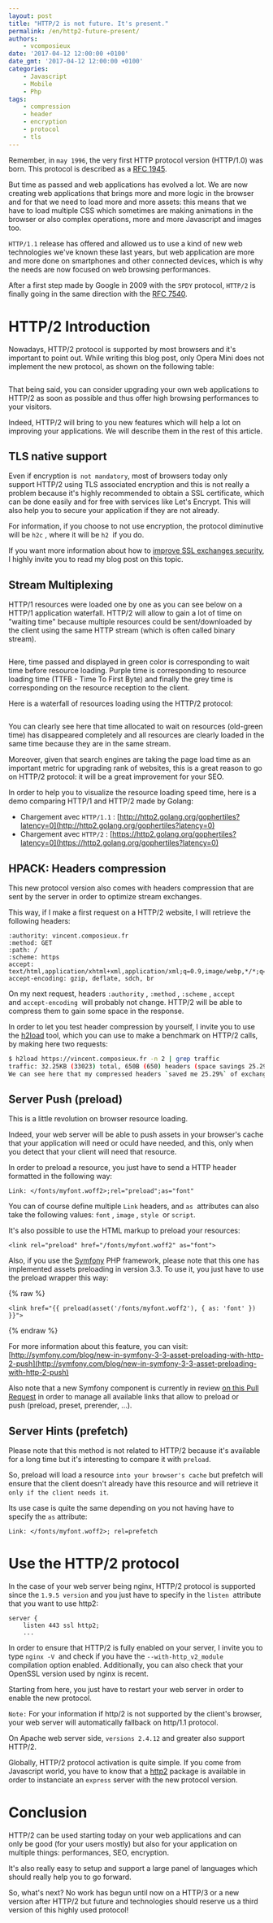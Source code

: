 ```yaml
---
layout: post
title: "HTTP/2 is not future. It's present."
permalink: /en/http2-future-present/
authors: 
    - vcomposieux
date: '2017-04-12 12:00:00 +0100'
date_gmt: '2017-04-12 12:00:00 +0100'
categories:
    - Javascript
    - Mobile
    - Php
tags:
    - compression
    - header
    - encryption
    - protocol
    - tls
---
```

Remember, in `may 1996`, the very first HTTP protocol version (HTTP/1.0) was born.
This protocol is described as a [RFC 1945](https://tools.ietf.org/html/rfc1945).

But time as passed and web applications has evolved a lot. We are now creating web applications that brings more and more logic in the browser and for that we need to load more and more assets: this means that we have to load multiple CSS which sometimes are making animations in the browser or also complex operations, more and more Javascript and images too.

`HTTP/1.1` release has offered and allowed us to use a kind of new web technologies we've known these last years, but web application are more and more done on smartphones and other connected devices, which is why the needs are now focused on web browsing performances.

After a first step made by Google in 2009 with the `SPDY` protocol, `HTTP/2` is finally going in the same direction with the [RFC 7540](https://tools.ietf.org/html/rfc7540).


# HTTP/2 Introduction

Nowadays, HTTP/2 protocol is supported by most browsers and it's important to point out. While writing this blog post, only Opera Mini does not implement the new protocol, as shown on the following table:

<img class="aligncenter size-full wp-image-3657" src="http://blog.eleven-labs.com/wp-content/uploads/2017/03/caniuse_http2.jpg" alt="" />

That being said, you can consider upgrading your own web applications to HTTP/2 as soon as possible and thus offer high browsing performances to your visitors.

Indeed, HTTP/2 will bring to you new features which will help a lot on improving your applications. We will describe them in the rest of this article.


## TLS native support

Even if encryption is` not mandatory`, most of browsers today only support HTTP/2 using TLS associated encryption and this is not really a problem because it's highly recommended to obtain a SSL certificate, which can be done easily and for free with services like Let's Encrypt. This will also help you to secure your application if they are not already.

For information, if you choose to not use encryption, the protocol diminutive will be `h2c` , where it will be `h2`  if you do.

If you want more information about how to [improve SSL exchanges security](https://vincent.composieux.fr/article/improve-ssl-exchanges-safety-made-by-your-web-server), I highly invite you to read my blog post on this topic.


## Stream Multiplexing

HTTP/1 resources were loaded one by one as you can see below on a HTTP/1 application waterfall. HTTP/2 will allow to gain a lot of time on "waiting time" because multiple resources could be sent/downloaded by the client using the same HTTP stream (which is often called binary stream).

<img class="aligncenter size-full wp-image-3658" src="http://blog.eleven-labs.com/wp-content/uploads/2017/03/waterfall_http.jpg" alt="" />

Here, time passed and displayed in green color is corresponding to wait time before resource loading. Purple time is corresponding to resource loading time (TTFB - Time To First Byte) and finally the grey time is corresponding on the resource reception to the client.

Here is a waterfall of resources loading using the HTTP/2 protocol:

<img class="aligncenter size-full wp-image-3659" src="http://blog.eleven-labs.com/wp-content/uploads/2017/03/waterfall_http2.jpg" alt="" />

You can clearly see here that time allocated to wait on resources (old-green time) has disappeared completely and all resources are clearly loaded in the same time because they are in the same stream.

Moreover, given that search engines are taking the page load time as an important metric for upgrading rank of websites, this is a great reason to go on HTTP/2 protocol: it will be a great improvement for your SEO.

In order to help you to visualize the resource loading speed time, here is a demo comparing HTTP/1 and HTTP/2 made by Golang:

* Chargement avec `HTTP/1.1` : [http://http2.golang.org/gophertiles?latency=0](http://http2.golang.org/gophertiles?latency=0)
* Chargement avec `HTTP/2` : [https://http2.golang.org/gophertiles?latency=0](https://http2.golang.org/gophertiles?latency=0)

## HPACK: Headers compression

This new protocol version also comes with headers compression that are sent by the server in order to optimize stream exchanges.

This way, if I make a first request on a HTTP/2 website, I will retrieve the following headers:

```
:authority: vincent.composieux.fr
:method: GET
:path: /
:scheme: https
accept: text/html,application/xhtml+xml,application/xml;q=0.9,image/webp,*/*;q=0.8
accept-encoding: gzip, deflate, sdch, br
```

On my next request, headers `:authority` , `:method` , `:scheme` , `accept`  and `accept-encoding`  will probably not change.
HTTP/2 will be able to compress them to gain some space in the response.

In order to let you test header compression by yourself, I invite you to use the [h2load](https://nghttp2.org/documentation/h2load-howto.html) tool, which you can use to make a benchmark on HTTP/2 calls, by making here two requests:

```bash
$ h2load https://vincent.composieux.fr -n 2 | grep traffic
traffic: 32.25KB (33023) total, 650B (650) headers (space savings 25.29%), 31.51KB (32270) data</pre>
We can see here that my compressed headers `saved me 25.29%` of exchange size.
```

## Server Push (preload)

This is a little revolution on browser resource loading.

Indeed, your web server will be able to push assets in your browser's cache that your application will need or oculd have needed, and this, only when you detect that your client will need that resource.

In order to preload a resource, you just have to send a HTTP header formatted in the following way:

```
Link: </fonts/myfont.woff2>;rel="preload";as="font"
```

You can of course define multiple `Link` headers, and `as`  attributes can also take the following values: `font` , `image` , `style`  or `script`.

It's also possible to use the HTML markup to preload your resources:

```
<link rel="preload" href="/fonts/myfont.woff2" as="font">
```

Also, if you use the <a href="https://www.symfony.com">Symfony</a> PHP framework, please note that this one has implemented assets preloading in version 3.3. To use it, you just have to use the preload wrapper this way:

{% raw %}
```
<link href="{{ preload(asset('/fonts/myfont.woff2'), { as: 'font' }) }}">
```
{% endraw %}

For more information about this feature, you can visit: [http://symfony.com/blog/new-in-symfony-3-3-asset-preloading-with-http-2-push](http://symfony.com/blog/new-in-symfony-3-3-asset-preloading-with-http-2-push)

Also note that a new Symfony component is currently in review [on this Pull Request](https://github.com/symfony/symfony/pull/22273) in order to manage all available links that allow to preload or push (preload, preset, prerender, ...).

## Server Hints (prefetch)

Please note that this method is not related to HTTP/2 because it's available for a long time but it's interesting to compare it with `preload`.

So, preload will load a resource `into your browser's cache` but prefetch will ensure that the client doesn't already have this resource and will retrieve it `only if the client needs it`.

Its use case is quite the same depending on you not having have to specify the `as` attribute:

```
Link: </fonts/myfont.woff2>; rel=prefetch
```

# Use the HTTP/2 protocol

In the case of your web server being nginx, HTTP/2 protocol is supported since the `1.9.5 version` and you just have to specify in the `listen`  attribute that you want to use http2:

```
server {
    listen 443 ssl http2;
    ...
```

In order to ensure that HTTP/2 is fully enabled on your server, I invite you to type `nginx -V`  and check if you have the `--with-http_v2_module`  compilation option enabled. Additionally, you can also check that your OpenSSL version used by nginx is recent.

Starting from here, you just have to restart your web server in order to enable the new protocol.

`Note:` For your information if http/2 is not supported by the client's browser, your web server will automatically fallback on http/1.1 protocol.

On Apache web server side, `versions 2.4.12` and greater also support HTTP/2.

Globally, HTTP/2 protocol activation is quite simple. If you come from Javascript world, you have to know that a [http2](https://www.npmjs.com/package/http2) package is available in order to instanciate an `express` server with the new protocol version.


# Conclusion

HTTP/2 can be used starting today on your web applications and can only be good (for your users mostly) but also for your application on multiple things: performances, SEO, encryption.

It's also really easy to setup and support a large panel of languages which should really help you to go forward.

So, what's next? No work has begun until now on a HTTP/3 or a new version after HTTP/2 but future and technologies should reserve us a third version of this highly used protocol!
